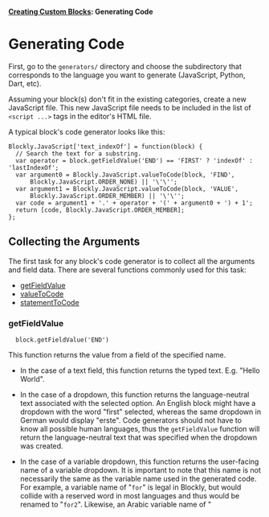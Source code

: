 **[Creating Custom Blocks](CustomBlocks): Generating Code**

# Generating Code

First, go to the ` generators/ ` directory and choose the subdirectory that corresponds to the language you want to generate (JavaScript, Python, Dart, etc).

Assuming your block(s) don't fit in the existing categories, create a new JavaScript file.  This new JavaScript file needs to be included in the list of ` <script ...> ` tags in the editor's HTML file.

A typical block's code generator looks like this:
```
Blockly.JavaScript['text_indexOf'] = function(block) {
  // Search the text for a substring.
  var operator = block.getFieldValue('END') == 'FIRST' ? 'indexOf' : 'lastIndexOf';
  var argument0 = Blockly.JavaScript.valueToCode(block, 'FIND',
      Blockly.JavaScript.ORDER_NONE) || '\'\'';
  var argument1 = Blockly.JavaScript.valueToCode(block, 'VALUE',
      Blockly.JavaScript.ORDER_MEMBER) || '\'\'';
  var code = argument1 + '.' + operator + '(' + argument0 + ') + 1';
  return [code, Blockly.JavaScript.ORDER_MEMBER];
};
```

## Collecting the Arguments

The first task for any block's code generator is to collect all the arguments and field data.  There are several functions commonly used for this task:

  * [getFieldValue](#getFieldValue)
  * [valueToCode](#valueToCode)
  * [statementToCode](#statementToCode)

### getFieldValue

```
  block.getFieldValue('END')
```

This function returns the value from a field of the specified name.

  * In the case of a text field, this function returns the typed text.  E.g. "Hello World".

  * In the case of a dropdown, this function returns the language-neutral text associated with the selected option.  An English block might have a dropdown with the word "first" selected, whereas the same dropdown in German would display "erste".  Code generators should not have to know all possible human languages, thus the ` getFieldValue ` function will return the language-neutral text that was specified when the dropdown was created.

  * In the case of a variable dropdown, this function returns the user-facing name of a variable dropdown.  It is important to note that this name is not necessarily the same as the variable name used in the generated code.  For example, a variable name of "` for `" is legal in Blockly, but would collide with a reserved word in most languages and thus would be renamed to "` for2 `".  Likewise, an Arabic variable name of "